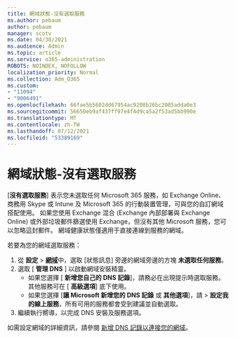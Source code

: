 ```yaml
---
title: 網域狀態-沒有選取服務
ms.author: pebaum
author: pebaum
manager: scotv
ms.date: 04/30/2021
ms.audience: Admin
ms.topic: article
ms.service: o365-administration
ROBOTS: NOINDEX, NOFOLLOW
localization_priority: Normal
ms.collection: Adm_O365
ms.custom:
- "11094"
- "9006491"
ms.openlocfilehash: 66fae5b5602dd67954ac9208b26bc2005adda0e3
ms.sourcegitcommit: 56650eb9af437ff97e4f4d9ca5a2f53ad5bb990e
ms.translationtype: MT
ms.contentlocale: zh-TW
ms.lasthandoff: 07/12/2021
ms.locfileid: "53389169"
---
```

# <a name="domain-status---no-services-selected"></a>網域狀態-沒有選取服務

[**沒有選取服務**] 表示您未選取任何 Microsoft 365 服務，如 Exchange Online、商務用 Skype 或 Intune 及 Microsoft 365 的行動裝置管理，可與您的自訂網域搭配使用。 如果您使用 Exchange 混合 (Exchange 內部部署與 Exchange Online) 或外部垃圾郵件篩選使用 Exchange，但沒有其他 Microsoft 服務，您可以忽略這封郵件。 網域健康狀態僅適用于直接連線到服務的網域。

若要為您的網域選取服務：

1. 從 **設定**  >  [**網域**](https://admin.microsoft.com/Adminportal/Home)中，選取 [狀態訊息] 旁邊的網域旁邊的方塊 **未選取任何服務**。
1. 選取 [ **管理 DNS** ] 以啟動網域安裝精靈。
    - 如果您選擇 [ **新增您自己的 DNS 記錄**]，請務必在出現提示時選取服務。 其他服務可在 [ **高級選項**] 底下使用。
    - 如果您選擇 [**讓 Microsoft 新增您的 DNS 記錄** 或 **其他選項**]，請  >  **設定我的線上服務**，所有可用的服務都會受到建議並自動選取。
1. 繼續執行嚮導，以完成 DNS 安裝及服務選項。
 
如需設定網域的詳細資訊，請參閱 [新增 DNS 記錄以連接您的網域](/microsoft-365/admin/get-help-with-domains/create-dns-records-at-any-dns-hosting-provider)。

